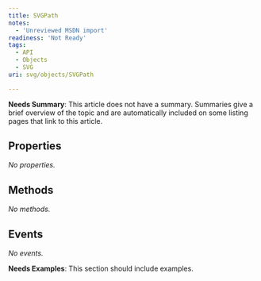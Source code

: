 ```yaml
---
title: SVGPath
notes:
  - 'Unreviewed MSDN import'
readiness: 'Not Ready'
tags:
  - API
  - Objects
  - SVG
uri: svg/objects/SVGPath

---
```

**Needs Summary**: This article does not have a summary. Summaries give a brief overview of the topic and are automatically included on some listing pages that link to this article.

## Properties

*No properties.*

## Methods

*No methods.*

## Events

*No events.*

**Needs Examples**: This section should include examples.

